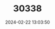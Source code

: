 ---
title: "30338"
category: "Visnea mocanera"
draft: false
date: 2024-02-22 13:03:50
languages:
  Spanish; Castilian: ["Mocán"]
  Portuguese: ["Mocano"]
---